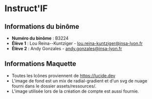 # Instruct'IF

## Informations du binôme

- **Numéro du binôme** : B3224
- **Élève 1** : Lou Reina--Kuntziger - lou.reina-kuntziger@insa-lyon.fr
- **Élève 2** : Andy Gonzales - andy.gonzales@insa-lyon.fr

## Informations Maquette

- Toutes les Icônes proviennent de https://lucide.dev
- L'image de fond est un mix de radial-gradient et d'un svg de nuage fourni dans le dossier assets/ressources/.
- L'image utilisée lors de la création de compte est aussi fournie.